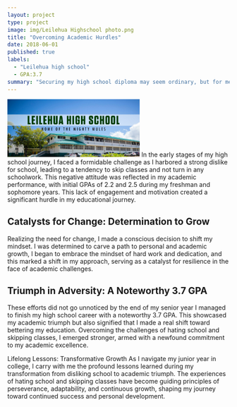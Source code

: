 ```yaml
---
layout: project
type: project
image: img/Leilehua Highschool photo.png
title: "Overcoming Academic Hurdles"
date: 2018-06-01
published: true
labels:
  - "Leilehua high school"
  - GPA:3.7
summary: "Securing my high school diploma may seem ordinary, but for me, it signifies a remarkable journey. Despite a challenging start, I emerged with a decent GPA, and this accomplishment, viewed from my current standpoint as a college junior, represents a significant endeavor."
---
```


<img width="300px" class="rounded float-start pe-4" src="../img/header.jpg">
In the early stages of my high school journey, I faced a formidable challenge as I harbored a strong dislike for school, leading to a tendency to skip classes and not turn in any schoolwork. This negative attitude was reflected in my academic performance, with initial GPAs of 2.2 and 2.5 during my freshman and sophomore years. This lack of engagement and motivation created a significant hurdle in my educational journey.

## Catalysts for Change: Determination to Grow
Realizing the need for change, I made a conscious decision to shift my mindset. I was determined to carve a path to personal and academic growth, I began to embrace the mindset of hard work and dedication, and this marked a shift in my approach, serving as a catalyst for resilience in the face of academic challenges.

## Triumph in Adversity: A Noteworthy 3.7 GPA
These efforts did not go unnoticed by the end of my senior year I managed to finish my high school career with a  noteworthy 3.7 GPA. This showcased my academic triumph but also signified that I made a real shift toward bettering my education. Overcoming the challenges of hating school and skipping classes, I emerged stronger, armed with a newfound commitment to my academic excellence.

Lifelong Lessons: Transformative Growth
As I navigate my junior year in college, I carry with me the profound lessons learned during my transformation from disliking school to academic triumph. The experiences of hating school and skipping classes have become guiding principles of perseverance, adaptability, and continuous growth, shaping my journey toward continued success and personal development.
